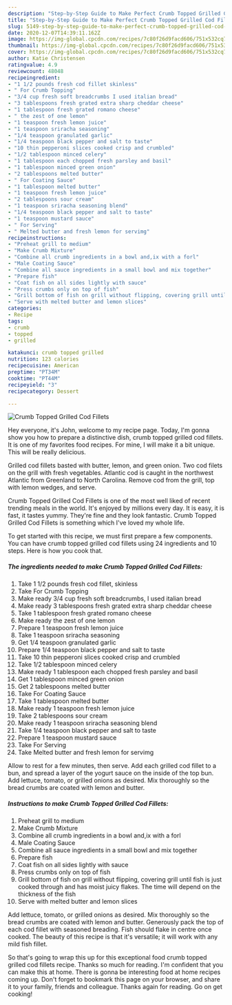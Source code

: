 ```yaml
---
description: "Step-by-Step Guide to Make Perfect Crumb Topped Grilled Cod Fillets"
title: "Step-by-Step Guide to Make Perfect Crumb Topped Grilled Cod Fillets"
slug: 5149-step-by-step-guide-to-make-perfect-crumb-topped-grilled-cod-fillets
date: 2020-12-07T14:39:11.162Z
image: https://img-global.cpcdn.com/recipes/7c80f26d9facd606/751x532cq70/crumb-topped-grilled-cod-fillets-recipe-main-photo.jpg
thumbnail: https://img-global.cpcdn.com/recipes/7c80f26d9facd606/751x532cq70/crumb-topped-grilled-cod-fillets-recipe-main-photo.jpg
cover: https://img-global.cpcdn.com/recipes/7c80f26d9facd606/751x532cq70/crumb-topped-grilled-cod-fillets-recipe-main-photo.jpg
author: Katie Christensen
ratingvalue: 4.9
reviewcount: 48048
recipeingredient:
- "1 1/2 pounds fresh cod fillet skinless"
- " For Crumb Topping"
- "3/4 cup fresh soft breadcrumbs I used italian bread"
- "3 tablespoons fresh grated extra sharp cheddar cheese"
- "1 tablespoon fresh grated romano cheese"
- " the zest of one lemon"
- "1 teaspoon fresh lemon juice"
- "1 teaspoon sriracha seasoning"
- "1/4 teaspoon granulated garlic"
- "1/4 teaspoon black pepper and salt to taste"
- "10 thin pepperoni slices cooked crisp and crumbled"
- "1/2 tablespoon minced celery"
- "1 tablespoon each chopped fresh parsley and basil"
- "1 tablespoon minced green onion"
- "2 tablespoons melted butter"
- " For Coating Sauce"
- "1 tablespoon melted butter"
- "1 teaspoon fresh lemon juice"
- "2 tablespoons sour cream"
- "1 teaspoon sriracha seasoning blend"
- "1/4 teaspoon black pepper and salt to taste"
- "1 teaspoon mustard sauce"
- " For Serving"
- " Melted butter and fresh lemon for servimg"
recipeinstructions:
- "Preheat grill to medium"
- "Make Crumb Mixture"
- "Combine all crumb ingredients in a bowl and,ix with a forl"
- "Male Coating Sauce"
- "Combine all sauce ingredients in a small bowl and mix together"
- "Prepare fish"
- "Coat fish on all sides lightly with sauce"
- "Press crumbs only on top of fish"
- "Grill bottom of fish on grill without flipping, covering grill until fish is just cooked through and has moist juicy flakes. The time will depend on the thickness of the fish"
- "Serve with melted butter and lemon slices"
categories:
- Recipe
tags:
- crumb
- topped
- grilled

katakunci: crumb topped grilled 
nutrition: 123 calories
recipecuisine: American
preptime: "PT34M"
cooktime: "PT44M"
recipeyield: "3"
recipecategory: Dessert

---
```



![Crumb Topped Grilled Cod Fillets](https://img-global.cpcdn.com/recipes/7c80f26d9facd606/751x532cq70/crumb-topped-grilled-cod-fillets-recipe-main-photo.jpg)

Hey everyone, it's John, welcome to my recipe page. Today, I'm gonna show you how to prepare a distinctive dish, crumb topped grilled cod fillets. It is one of my favorites food recipes. For mine, I will make it a bit unique. This will be really delicious.

Grilled cod fillets basted with butter, lemon, and green onion. Two cod filets on the grill with fresh vegetables. Atlantic cod is caught in the northwest Atlantic from Greenland to North Carolina. Remove cod from the grill, top with lemon wedges, and serve.

Crumb Topped Grilled Cod Fillets is one of the most well liked of recent trending meals in the world. It's enjoyed by millions every day. It is easy, it is fast, it tastes yummy. They're fine and they look fantastic. Crumb Topped Grilled Cod Fillets is something which I've loved my whole life.


To get started with this recipe, we must first prepare a few components. You can have crumb topped grilled cod fillets using 24 ingredients and 10 steps. Here is how you cook that.

<!--inarticleads1-->

##### The ingredients needed to make Crumb Topped Grilled Cod Fillets:

1. Take 1 1/2 pounds fresh cod fillet, skinless
1. Take  For Crumb Topping
1. Make ready 3/4 cup fresh soft breadcrumbs, I used italian bread
1. Make ready 3 tablespoons fresh grated extra sharp cheddar cheese
1. Take 1 tablespoon fresh grated romano cheese
1. Make ready  the zest of one lemon
1. Prepare 1 teaspoon fresh lemon juice
1. Take 1 teaspoon sriracha seasoning
1. Get 1/4 teaspoon granulated garlic
1. Prepare 1/4 teaspoon black pepper and salt to taste
1. Take 10 thin pepperoni slices cooked crisp and crumbled
1. Take 1/2 tablespoon minced celery
1. Make ready 1 tablespoon each chopped fresh parsley and basil
1. Get 1 tablespoon minced green onion
1. Get 2 tablespoons melted butter
1. Take  For Coating Sauce
1. Take 1 tablespoon melted butter
1. Make ready 1 teaspoon fresh lemon juice
1. Take 2 tablespoons sour cream
1. Make ready 1 teaspoon sriracha seasoning blend
1. Take 1/4 teaspoon black pepper and salt to taste
1. Prepare 1 teaspoon mustard sauce
1. Take  For Serving
1. Take  Melted butter and fresh lemon for servimg


Allow to rest for a few minutes, then serve. Add each grilled cod fillet to a bun, and spread a layer of the yogurt sauce on the inside of the top bun. Add lettuce, tomato, or grilled onions as desired. Mix thoroughly so the bread crumbs are coated with lemon and butter. 

<!--inarticleads2-->

##### Instructions to make Crumb Topped Grilled Cod Fillets:

1. Preheat grill to medium
1. Make Crumb Mixture
1. Combine all crumb ingredients in a bowl and,ix with a forl
1. Male Coating Sauce
1. Combine all sauce ingredients in a small bowl and mix together
1. Prepare fish
1. Coat fish on all sides lightly with sauce
1. Press crumbs only on top of fish
1. Grill bottom of fish on grill without flipping, covering grill until fish is just cooked through and has moist juicy flakes. The time will depend on the thickness of the fish
1. Serve with melted butter and lemon slices


Add lettuce, tomato, or grilled onions as desired. Mix thoroughly so the bread crumbs are coated with lemon and butter. Generously pack the top of each cod fillet with seasoned breading. Fish should flake in centre once cooked. The beauty of this recipe is that it&#39;s versatile; it will work with any mild fish fillet. 

So that's going to wrap this up for this exceptional food crumb topped grilled cod fillets recipe. Thanks so much for reading. I'm confident that you can make this at home. There is gonna be interesting food at home recipes coming up. Don't forget to bookmark this page on your browser, and share it to your family, friends and colleague. Thanks again for reading. Go on get cooking!
